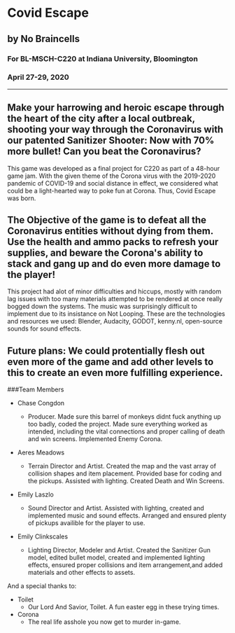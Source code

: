 # Covid Escape
## by No Braincells
### For BL-MSCH-C220 at Indiana University, Bloomington
### April 27-29, 2020

---
Make your harrowing and heroic escape through the heart of the city after a local outbreak, shooting your way through the Coronavirus with our patented Sanitizer Shooter: Now with 70% more bullet! Can you beat the Coronavirus?
---
This game was developed as a final project for C220 as part of a 48-hour game jam. With the given theme of the Corona virus with the 2019-2020 pandemic of COVID-19 and social distance in effect, we considered what could be a light-hearted way to poke fun at Corona. Thus, Covid Escape was born.

The Objective of the game is to defeat all the Coronavirus entities without dying from them. Use the health and ammo packs to refresh your supplies, and beware the Corona's ability to stack and gang up and do even more damage to the player!
---
This project had alot of minor difficulties and hiccups, mostly with random lag issues with too many materials attempted to be rendered at once really bogged down the systems. The music was surprisingly difficult to implement due to its insistance on Not Looping. These are the technologies and resources we used: Blender, Audacity, GODOT, kenny.nl, open-source sounds for sound effects.

Future plans: We could protentially flesh out even more of the game and add other levels to this to create an even more fulfilling experience.
---

###Team Members

  * Chase Congdon
    * Producer. Made sure this barrel of monkeys didnt fuck anything up too badly, coded the project. Made sure everything worked as intended, including the vital connections and proper calling of death and win screens. Implemented Enemy Corona.

  * Aeres Meadows
    * Terrain Director and Artist. Created the map and the vast array of collision shapes and item placement. Provided base for coding and the pickups. Assisted with lighting. Created Death and Win Screens.

  * Emily Laszlo
    * Sound Director and Artist. Assisted with lighting, created and implemented music and sound effects. Arranged and ensured plenty of pickups availible for the player to use.

  * Emily Clinkscales
    * Lighting Director, Modeler and Artist. Created the Sanitizer Gun model, edited bullet model, created and implemented lighting effects, ensured proper collisions and item arrangement,and added materials and other effects to assets.

And a special thanks to:

  * Toilet
    * Our Lord And Savior, Toilet. A fun easter egg in these trying times.
  * Corona
    * The real life asshole you now get to murder in-game.